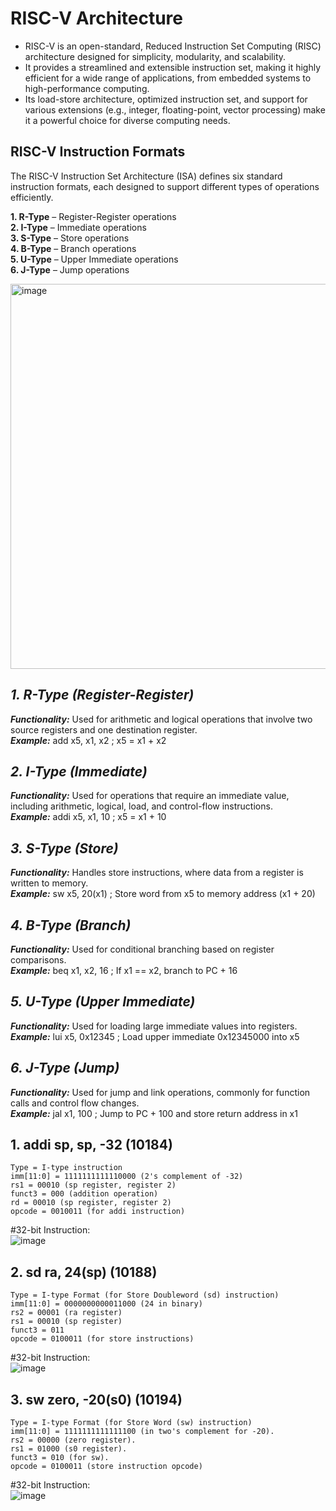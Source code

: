 # RISC-V Architecture   
 * RISC-V is an open-standard, Reduced Instruction Set Computing (RISC) architecture designed for simplicity, modularity, and scalability.        
 * It provides a streamlined and extensible instruction set, making it highly efficient for a wide range of applications, from embedded systems to high-performance computing.     
 * Its load-store architecture, optimized instruction set, and support for various extensions (e.g., integer, floating-point, vector processing) make it a powerful choice for diverse computing needs.   
## RISC-V Instruction Formats        
The RISC-V Instruction Set Architecture (ISA) defines six standard instruction formats, each designed to support different types of operations efficiently.       
  
**1. R-Type** – Register-Register operations   
**2. I-Type** – Immediate operations  
**3. S-Type** – Store operations  
**4. B-Type** – Branch operations  
**5. U-Type** – Upper Immediate operations  
**6. J-Type** – Jump operations     

   <img width="616" alt="image" src="https://github.com/user-attachments/assets/2ae752f3-a817-41c5-b5c5-563c1771fc1b" />    

   


## _1. R-Type (Register-Register)_   
_**Functionality:**_  Used for arithmetic and logical operations that involve two source registers and one destination register.  
_**Example:**_  add x5, x1, x2 ; x5 = x1 + x2
  
## _2. I-Type (Immediate)_
_**Functionality:**_ Used for operations that require an immediate value, including arithmetic, logical, load, and control-flow instructions.   
_**Example:**_ addi x5, x1, 10  ; x5 = x1 + 10

## _3. S-Type (Store)_
_**Functionality:**_ Handles store instructions, where data from a register is written to memory.   
_**Example:**_ sw x5, 20(x1)  ; Store word from x5 to memory address (x1 + 20)   

## _4. B-Type (Branch)_
_**Functionality:**_ Used for conditional branching based on register comparisons.     
_**Example:**_ beq x1, x2, 16  ; If x1 == x2, branch to PC + 16     

## _5. U-Type (Upper Immediate)_
_**Functionality:**_ Used for loading large immediate values into registers.     
_**Example:**_ lui x5, 0x12345  ; Load upper immediate 0x12345000 into x5   

## _6. J-Type (Jump)_
_**Functionality:**_ Used for jump and link operations, commonly for function calls and control flow changes.     
_**Example:**_ jal x1, 100  ; Jump to PC + 100 and store return address in x1      


## 1. addi sp, sp, -32   (10184)
   
```
Type = I-type instruction
imm[11:0] = 1111111111110000 (2's complement of -32)
rs1 = 00010 (sp register, register 2)
funct3 = 000 (addition operation)
rd = 00010 (sp register, register 2)
opcode = 0010011 (for addi instruction)
```

#32-bit Instruction:   
![image](https://github.com/user-attachments/assets/5884e2e5-8b7c-4c95-80be-740e58d752f5)


## 2. sd ra, 24(sp)  (10188)
```
Type = I-type Format (for Store Doubleword (sd) instruction)  
imm[11:0] = 0000000000011000 (24 in binary)
rs2 = 00001 (ra register)
rs1 = 00010 (sp register)
funct3 = 011
opcode = 0100011 (for store instructions)
```
#32-bit Instruction:    
![image](https://github.com/user-attachments/assets/bea25d1c-05f5-448d-83b0-e1986f5ca0db)

## 3. sw zero, -20(s0) (10194)
```
Type = I-type Format (for Store Word (sw) instruction)
imm[11:0] = 1111111111111100 (in two's complement for -20).
rs2 = 00000 (zero register).
rs1 = 01000 (s0 register).
funct3 = 010 (for sw).
opcode = 0100011 (store instruction opcode)
```
#32-bit Instruction:   
![image](https://github.com/user-attachments/assets/5e908fcd-3d63-45bd-a1ae-5240e91315e7)

























